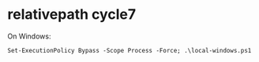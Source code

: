 #  relativepath cycle7

On Windows:

`Set-ExecutionPolicy Bypass -Scope Process -Force; .\local-windows.ps1`
